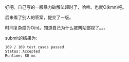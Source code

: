 好吧，自己写的一版暴力破解法超时了，哈哈。也就O(kmn)吧。

后来看了别人的答案，提交了一版。

时间复杂度为O(n)。知道自己为什么被网站鄙视了。。。

submit的结果为:
```
169 / 169 test cases passed.
Status: Accepted
Runtime: 80 ms
```

